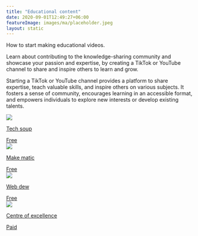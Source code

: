 ```yaml
---
title: "Educational content"
date: 2020-09-01T12:49:27+06:00
featureImage: images/ma/placeholder.jpeg
layout: static
---
```


How to start making educational videos.

Learn about contributing to the knowledge-sharing community and showcase your passion and expertise, by creating a TikTok or YouTube channel to share and inspire others to learn and grow.

Starting a TikTok or YouTube channel provides a platform to share expertise, teach valuable skills, and inspire others on various subjects. It fosters a sense of community, encourages learning in an accessible format, and empowers individuals to explore new interests or develop existing talents.

<a class="ma-link" href="https://blog.techsoup.org/posts/how-to-create-great-educational-content-on-tiktok"><div class="ma-card ma-card-Learning"><div class="ma-icon"><img src ="/images/icon-check.png"/></div><div class="ma-name"><p>Tech soup</p></div><div class="ma-paid-text"><span>Free</span></div></div></a><a class="ma-link" href="https://makematic.com/blog/10-reasons-why-educational-videos-are-super-effective/"><div class="ma-card ma-card-Learning"><div class="ma-icon"><img src ="/images/icon-check.png"/></div><div class="ma-name"><p>Make matic</p></div><div class="ma-paid-text"><span>Free </span></div></div></a><a class="ma-link" href="https://www.webdew.com/blog/youtube-educational-videos"><div class="ma-card ma-card-Learning"><div class="ma-icon"><img src ="/images/icon-check.png"/></div><div class="ma-name"><p>Web dew</p></div><div class="ma-paid-text"><span>Free </span></div></div></a><a class="ma-link" href="https://www.centreofexcellence.com/shop/how-to-grow-a-youtube-channel-diploma-course/"><div class="ma-card ma-card-Learning"><div class="ma-icon"><img src ="/images/icon-pound.png"/></div><div class="ma-name"><p>Centre of excellence</p></div><div class="ma-paid-text"><span>Paid</span></div></div></a>  

<br/><br/>







